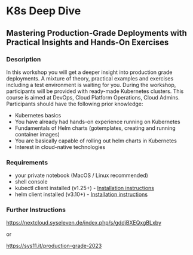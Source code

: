 # K8s Deep Dive 

## Mastering Production-Grade Deployments with Practical Insights and Hands-On Exercises

### Description

In this workshop you will get a deeper insight into production grade deployments. A mixture of theory, practical examples and exercises including a test environment is waiting for you. During the workshop, participants will be provided with ready-made Kubernetes clusters. This course is aimed at DevOps, Cloud Platform Operations, Cloud Admins. Participants should have the following prior knowledge:
- Kubernetes basics
- You have already had hands-on experience running on Kubernetes
- Fundamentals of Helm charts (gotemplates, creating and running container images)
- You are basically capable of rolling out helm charts in Kubernetes
- Interest in cloud-native technologies

### Requirements

- your private notebook (MacOS / Linux recommended)
- shell console
- kubectl client installed (v1.25+) - [Installation instructions](https://kubernetes.io/docs/tasks/tools/#kubectl)
- helm client installed (v3.10+) - [Installation instructions](https://helm.sh/docs/intro/install/)

### Further Instructions

https://nextcloud.syseleven.de/index.php/s/gddjBXEQxgBLxby

or

https://sys11.it/production-grade-2023
